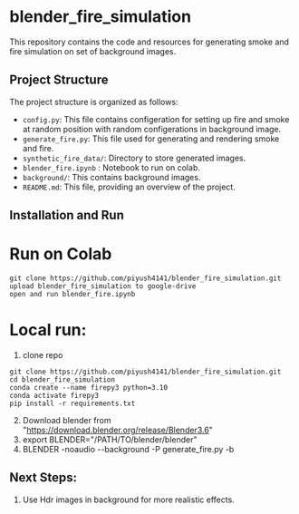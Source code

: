 # blender_fire_simulation

This repository contains the code and resources for generating smoke and fire simulation on set of background images.

## Project Structure

The project structure is organized as follows:
- `config.py`: This file contains configeration for setting up fire and smoke at random position with random configerations in background image. 
- `generate_fire.py`: This file used for generating and rendering smoke and fire.
- `synthetic_fire_data/`: Directory to store generated images.
- `blender_fire.ipynb` : Notebook to run on colab.
- `background/`: This contains background images.
- `README.md`: This file, providing an overview of the project.

## Installation and Run
# Run on Colab
   ```shell
   git clone https://github.com/piyush4141/blender_fire_simulation.git
   upload blender_fire_simulation to google-drive 
   open and run blender_fire.ipynb
   ```
# Local run:
  1. clone repo
  ```shell
  git clone https://github.com/piyush4141/blender_fire_simulation.git
  cd blender_fire_simulation
  conda create --name firepy3 python=3.10
  conda activate firepy3
  pip install -r requirements.txt
  ```
  2. Download blender from "https://download.blender.org/release/Blender3.6"
  3. export BLENDER="/PATH/TO/blender/blender"
  4. BLENDER -noaudio --background -P generate_fire.py -b

## Next Steps:
  1. Use Hdr images in background for more realistic effects.
     
